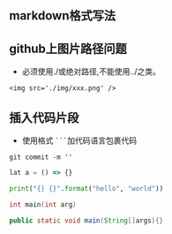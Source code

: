 ## markdown格式写法

## github上图片路径问题

* 必须使用./或绝对路径,不能使用../之类。

```
<img src='./img/xxx.png' />
```

## 插入代码片段

* 使用格式 ` ``` `加代码语言包裹代码

```git
git commit -m ''
```

```javascript
lat a = () => {}
```

```python
print("{} {}".format("hello", "world"))
```

```c
int main(int arg)
```

```Java
public static void main(String[]args){}
```
